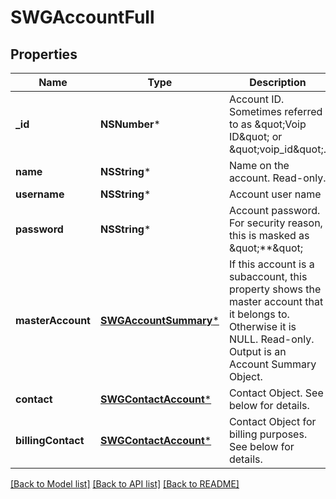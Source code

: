 # SWGAccountFull

## Properties
Name | Type | Description | Notes
------------ | ------------- | ------------- | -------------
**_id** | **NSNumber*** | Account ID. Sometimes referred to as \&quot;Voip ID\&quot; or \&quot;voip_id\&quot;. | [optional] 
**name** | **NSString*** | Name on the account. Read-only. | [optional] 
**username** | **NSString*** | Account user name | [optional] 
**password** | **NSString*** | Account password. For security reason, this is masked as \&quot;**\&quot; | [optional] 
**masterAccount** | [**SWGAccountSummary***](SWGAccountSummary.md) | If this account is a subaccount, this property shows the master account that it belongs to. Otherwise it is NULL. Read-only. Output is an Account Summary Object. | [optional] 
**contact** | [**SWGContactAccount***](SWGContactAccount.md) | Contact Object. See below for details. | [optional] 
**billingContact** | [**SWGContactAccount***](SWGContactAccount.md) | Contact Object for billing purposes. See below for details. | [optional] 

[[Back to Model list]](../README.md#documentation-for-models) [[Back to API list]](../README.md#documentation-for-api-endpoints) [[Back to README]](../README.md)


